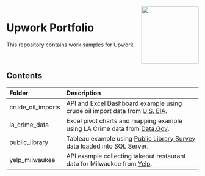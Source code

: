 <img align="right" height="150" src="https://user-images.githubusercontent.com/107127279/233161463-b4e5627d-1258-4050-80d2-d83a2abd50e7.png">

# Upwork Portfolio
This repository contains work samples for Upwork.

</br> 

## Contents

| Folder               | Description                                                                                                                                                                      |
| :------------------- | :------------------------------------------------------------------------------------------------------------------------------------------------------------------------------- |
| crude_oil_imports      | API and Excel Dashboard example using crude oil import data from [U.S. EIA](https://www.eia.gov/opendata/documentation.php).                                           |
| la_crime_data       | Excel pivot charts and mapping example using LA Crime data from [Data.Gov](https://catalog.data.gov/dataset/crime-data-from-2020-to-present).                                    |
| public_library  | Tableau example using [Public Library Survey](https://www.imls.gov/research-evaluation/data-collection/public-libraries-survey) data loaded into SQL Server.                     |
| yelp_milwaukee  | API example collecting takeout restaurant data for Milwaukee from [Yelp](https://www.yelp.com/).                     |

</br> 

